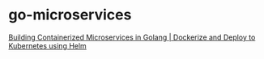 # go-microservices

[Building Containerized Microservices in Golang | Dockerize and Deploy to Kubernetes using Helm](https://www.youtube.com/watch?v=H6pF2Swqrko)

